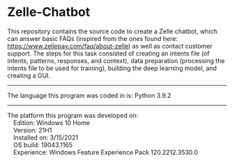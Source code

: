 # Zelle-Chatbot
This repository contains the source code to create a Zelle chatbot, which can
answer basic FAQs (inspired from the ones found here: https://www.zellepay.com/faq/about-zelle)
as well as contact customer support. The steps for this task consisted of
creating an intents file (of intents, patterns, responses, and context),
data preparation (processing the intents file to be used for training),
building the deep learning model, and creating a GUI.

------------------------------------------------------------------------------

The language this program was coded in is:
	Python 3.9.2

------------------------------------------------------------------------------

The platform this program was developed on: <br />
&emsp;Edition:	Windows 10 Home <br />
&emsp;Version:	21H1 <br />
&emsp;Installed on:	3/15/2021 <br />
&emsp;OS build:	19043.1165 <br />
&emsp;Experience:	Windows Feature Experience Pack 120.2212.3530.0
